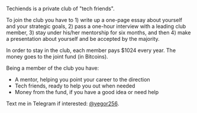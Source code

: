Techiends is a private club of "tech friends".

To join the club you have to 1) write up a one-page essay about yourself
and your strategic goals, 2) pass a one-hour interview with a
leading club member, 3) stay under his/her mentorship for six months,
and then 4) make a presentation about yourself and be accepted by the majority.

In order to stay in the club, each member pays $1024 every year.
The money goes to the joint fund (in Bitcoins).

Being a member of the club you have:

  * A mentor, helping you point your career to the direction
  * Tech friends, ready to help you out when needed
  * Money from the fund, if you have a good idea or need help

Text me in Telegram if interested: [@yegor256](https://t.me/yegor256).
